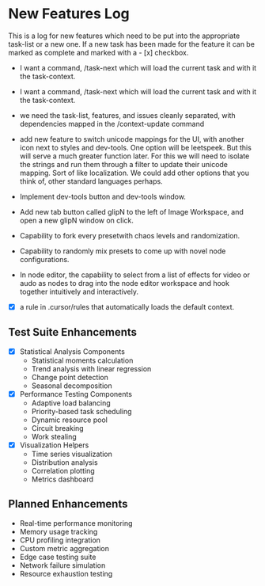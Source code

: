# New Features Log
This is a log for new features which need to be put into the appropriate task-list or a new one. If a new task has been made for the feature it can be marked as complete and marked with a - [x] checkbox.

- I want a command, /task-next which will load the current task and with it the task-context.

- I want a command, /task-next which will load the current task and with it the task-context.

- we need the task-list, features, and issues cleanly separated, with dependencies mapped in the /context-update command

- add new feature to switch unicode mappings for the UI, with another icon next to styles and dev-tools. One option will be leetspeek. But this will serve a much greater function later. For this we will need to isolate the strings and run them through a filter to update their unicode mapping. Sort of like localization. We could add other options that you think of, other standard languages perhaps.
- Implement dev-tools button and dev-tools window.
- Add new tab button called glipN to the left of Image Workspace, and open a new glipN window on click.
- Capability to fork every presetwith chaos levels and randomization.
- Capability to randomly mix presets to come up with novel node configurations.
- In node editor, the capability to select from a list of effects for video or audo as nodes to drag into the node editor workspace and hook together intuitively and interactively.
- [x] a rule in .cursor/rules that automatically loads the default context.

## Test Suite Enhancements
- [x] Statistical Analysis Components
  - Statistical moments calculation
  - Trend analysis with linear regression
  - Change point detection
  - Seasonal decomposition
- [x] Performance Testing Components
  - Adaptive load balancing
  - Priority-based task scheduling
  - Dynamic resource pool
  - Circuit breaking
  - Work stealing
- [x] Visualization Helpers
  - Time series visualization
  - Distribution analysis
  - Correlation plotting
  - Metrics dashboard

## Planned Enhancements
- Real-time performance monitoring
- Memory usage tracking
- CPU profiling integration
- Custom metric aggregation
- Edge case testing suite
- Network failure simulation
- Resource exhaustion testing 